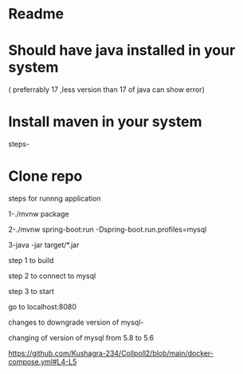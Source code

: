 
 # Readme

# Should have java installed in your system 
( preferrably 17 ,less version than 17 of java can show error)

# Install maven in your system 

steps-

 # Clone repo


steps for runnng application

1-./mvnw package

2-./mvnw spring-boot:run -Dspring-boot.run.profiles=mysql

3-java -jar target/*.jar


step 1 to build

step 2 to connect to mysql

step 3 to start


go to localhost:8080


changes to downgrade version of mysql-

changing of version of mysql from 5.8 to 5.6

https://github.com/Kushagra-234/Collpoll2/blob/main/docker-compose.yml#L4-L5


